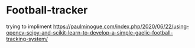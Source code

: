# Football-tracker

trying to impliment
https://paulminogue.com/index.php/2020/06/22/using-opencv-scipy-and-scikit-learn-to-develop-a-simple-gaelic-football-tracking-system/
